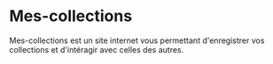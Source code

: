 # Mes-collections

Mes-collections est un site internet vous permettant d'enregistrer vos collections et d'intéragir
avec celles des autres.
